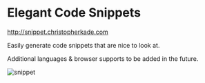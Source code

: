 # Elegant Code Snippets

http://snippet.christopherkade.com

Easily generate code snippets that are nice to look at.

Additional languages & browser supports to be added in the future.

![snippet](https://user-images.githubusercontent.com/15229355/32985326-4779b136-ccb0-11e7-94f4-1e66552db92d.png)
